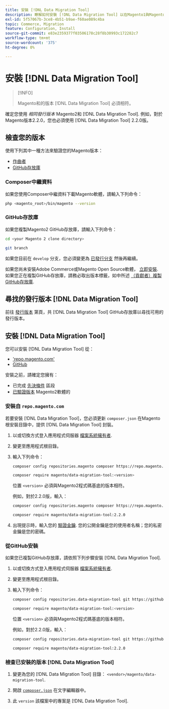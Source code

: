 ```yaml
---
title: 安裝 [!DNL Data Migration Tool]
description: 瞭解如何安裝 [!DNL Data Migration Tool] 以在Magento1與Magento2之間傳輸資料。
exl-id: 5f57067b-3ce8-4b51-b9ae-f60ae089c4ba
topic: Commerce, Migration
feature: Configuration, Install
source-git-commit: e83e2359377f03506178c28f8b30993c172282c7
workflow-type: tm+mt
source-wordcount: '375'
ht-degree: 0%

---
```


# 安裝 [!DNL Data Migration Tool]

>[!INFO]
>
>Magento和的版本 [!DNL Data Migration Tool] 必須相符。


確定您使用 *相同發行版本* Magento2和 [!DNL Data Migration Tool]. 例如，對於Magento版本2.2.0，您也必須使用 [!DNL Data Migration Tool] 2.2.0版。

## 檢查您的版本

使用下列其中一種方法來驗證您的Magento版本：

- [作曲者](#composer-metapackage)
- [GitHub存放庫](#github-repository)

### Composer中繼資料

如果您使用Composer中繼資料下載Magento軟體，請輸入下列命令：

```bash
php <magento_root>/bin/magento --version
```

### GitHub存放庫

如果您複製Magento2 GitHub存放庫，請輸入下列命令：

```bash
cd <your Magento 2 clone directory>
```

```bash
git branch
```

如果您目前在 `develop` 分支，您必須變更為 [已發行分支](https://developer.adobe.com/commerce/contributor/guides/install/change-version/) 然後再繼續。

如果您尚未安裝Adobe Commerce或Magento Open Source軟體， [立即安裝](../../installation/prerequisites/commerce.md).
如果您正在複製GitHub存放庫，請務必取出版本標籤，如中所述 [（貢獻者）複製GitHub存放庫](https://developer.adobe.com/commerce/contributor/guides/install/clone-repository/).

## 尋找的發行版本 [!DNL Data Migration Tool]

前往 [發行版本](https://github.com/magento/data-migration-tool/releases) 第頁，共 [!DNL Data Migration Tool] GitHub存放庫以尋找可用的發行版本。

## 安裝 [!DNL Data Migration Tool]

您可以安裝 [!DNL Data Migration Tool] 從：

- [&#39;repo.magento.com&#39;](#install-from-repomagentocom)
- [GitHub](#install-from-github)

安裝之前，請確定您擁有：

- 已完成 [先決條件](prerequisites.md) 區段
- [已驗證版本](install.md#check-your-version) Magento2軟體的

### 安裝自 `repo.magento.com`

若要安裝 [!DNL Data Migration Tool]，您必須更新 `composer.json` 在Magento根安裝目錄中，提供 [!DNL Data Migration Tool] 封裝。

1. 以或切換方式登入應用程式伺服器 [檔案系統擁有者](../../installation/prerequisites/file-system/overview.md).
1. 變更至應用程式根目錄。
1. 輸入下列命令：

   ```bash
   composer config repositories.magento composer https://repo.magento.com
   ```

   ```bash
   composer require magento/data-migration-tool:<version>
   ```

   位置 `<version>` 必須與Magento2程式碼基底的版本相符。

   例如，對於2.2.0版，輸入：

   ```bash
   composer config repositories.magento composer https://repo.magento.com
   ```

   ```bash
   composer require magento/data-migration-tool:2.2.0
   ```

1. 出現提示時，輸入您的 [驗證金鑰](../../installation/prerequisites/authentication-keys.md). 您的公開金鑰是您的使用者名稱；您的私密金鑰是您的密碼。

### 從GitHub安裝

如果您已複製GitHub存放庫，請依照下列步驟安裝 [!DNL Data Migration Tool].

1. 以或切換方式登入應用程式伺服器 [檔案系統擁有者](../../installation/prerequisites/file-system/overview.md).
1. 變更至應用程式根目錄。
1. 輸入下列命令：

   ```bash
   composer config repositories.data-migration-tool git https://github.com/magento/data-migration-tool
   ```

   ```bash
   composer require magento/data-migration-tool:<version>
   ```

   位置 `<version>` 必須與Magento2程式碼基底的版本相符。

   例如，對於2.2.0版，輸入：

   ```bash
   composer config repositories.data-migration-tool git https://github.com/magento/data-migration-tool
   ```

   ```bash
   composer require magento/data-migration-tool:2.2.0
   ```

### 檢查已安裝的版本 [!DNL Data Migration Tool]

1. 變更為您的 [!DNL Data Migration Tool] 目錄： `<vendor>/magento/data-migration-tool`.

1. 開啟 [`composer.json`](https://github.com/magento/data-migration-tool/blob/2.4/composer.json) 在文字編輯器中。

1. 此 `version` 該檔案中的專案是 [!DNL Data Migration Tool].
